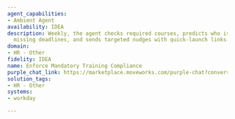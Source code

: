 ```yaml
---
agent_capabilities:
- Ambient Agent
availability: IDEA
description: Weekly, the agent checks required courses, predicts who is at risk of
  missing deadlines, and sends targeted nudges with quick-launch links.
domain:
- HR - Other
fidelity: IDEA
name: Enforce Mandatory Training Compliance
purple_chat_link: https://marketplace.moveworks.com/purple-chat?conversation=%7B%22messages%22%3A%5B%7B%22role%22%3A%22user%22%2C%22parts%22%3A%5B%7B%22richText%22%3A%22%3Cp%3EWeekly+checks+for+uncompleted+required+courses+with+deadline+approaching%3C%2Fp%3E%22%7D%5D%7D%2C%7B%22role%22%3A%22assistant%22%2C%22parts%22%3A%5B%7B%22reasoningSteps%22%3A%5B%7B%22richText%22%3A%22Checking+for+uncompleted+required+courses+with+upcoming+deadlines%22%2C%22status%22%3A%22success%22%7D%2C%7B%22status%22%3A%22success%22%2C%22richText%22%3A%22+LLM+identifying+employees+with+courses+at+risk+of+missing+deadlines%22%2C%22content%22%3A%5B%5D%7D%5D%7D%5D%7D%2C%7B%22role%22%3A%22assistant%22%2C%22parts%22%3A%5B%7B%22richText%22%3A%22%3Cp+xmlns%3D%5C%22http%3A%2F%2Fwww.w3.org%2F1999%2Fxhtml%5C%22%3EHi+Alex%2C+this+is+a+reminder+that+you+have+a+mandatory+training+that+is+due+soon.%3C%2Fp%3E%3Cul+xmlns%3D%5C%22http%3A%2F%2Fwww.w3.org%2F1999%2Fxhtml%5C%22%3E%3Cli%3E%3Cb%3ECourse%3A%3C%2Fb%3E+Anti-Harassment+Training+2024%3C%2Fli%3E%3Cli%3E%3Cb%3EDue%3A%3C%2Fb%3E+November+22%2C+2024%3C%2Fli%3E%3C%2Ful%3E%3Cp+xmlns%3D%5C%22http%3A%2F%2Fwww.w3.org%2F1999%2Fxhtml%5C%22%3EIt+looks+like+this+training+is+still+incomplete.+Would+you+like+to+start+it+now%3F%3C%2Fp%3E%22%7D%2C%7B%22buttons%22%3A%5B%7B%22buttonText%22%3A%22Start+Training%22%2C%22style%22%3A%22filled%22%7D%2C%7B%22buttonText%22%3A%22Remind+Me+in+3+Days%22%2C%22style%22%3A%22outlined%22%7D%5D%7D%5D%7D%2C%7B%22role%22%3A%22assistant%22%2C%22parts%22%3A%5B%7B%22reasoningSteps%22%3A%5B%7B%22status%22%3A%22pending%22%2C%22richText%22%3A%22Launching+the+course+in+Workday+Learning...%22%7D%5D%7D%2C%7B%22citations%22%3A%5B%7B%22connectorName%22%3A%22workday%22%2C%22citationTitle%22%3A%22Anti-Harassment+Training+2024%22%7D%5D%7D%5D%7D%5D%2C%22userConfig%22%3A%7B%22userName%22%3A%22Scheduled+Job%22%2C%22initials%22%3A%22U%22%2C%22providedIcon%22%3A%22silhoutte%22%2C%22imageUrl%22%3A%22https%3A%2F%2Fcdn-icons-png.flaticon.com%2F512%2F3652%2F3652191.png%22%7D%7D
solution_tags:
- HR - Other
systems:
- workday

---
```

